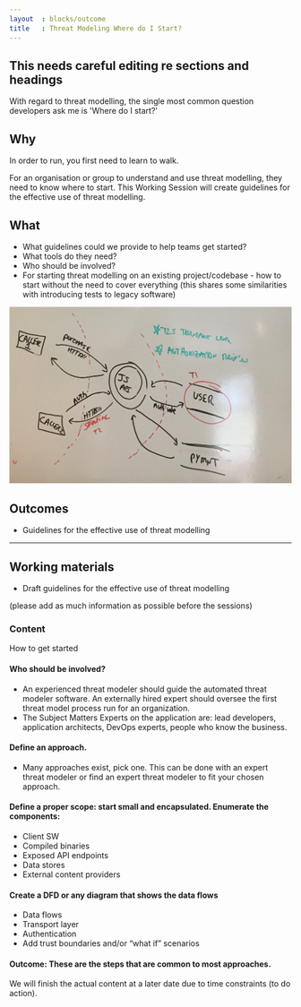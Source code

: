 ```yaml
---
layout  : blocks/outcome
title   : Threat Modeling Where do I Start?
---
```



## This needs careful editing re sections and headings

With regard to threat modelling, the single most common question developers ask me is 'Where do I start?'

## Why

In order to run, you first need to learn to walk. 

For an organisation or group to understand and use threat modelling, they need to know where to start. This Working Session will create guidelines for the effective use of threat modelling.

## What

- What guidelines could we provide to help teams get started?
- What tools do they need?
- Who should be involved? 
- For starting threat modelling on an existing project/codebase - how to start without the need to cover everything (this shares some similarities with introducing tests to legacy software)

![API model][1]
## Outcomes

- Guidelines for the effective use of threat modelling

--- 

## Working materials

- Draft guidelines for the effective use of threat modelling

(please add as much information as possible before the sessions)

### Content
How to get started

#### Who should be involved?
- An experienced threat modeler should guide the automated threat modeler software. An externally hired expert should oversee the first threat model process run for an organization.
- The Subject Matters Experts on the application are: lead developers, application architects, DevOps experts, people who know the business.

#### Define an approach. 
- Many approaches exist, pick one. This can be done with an expert threat modeler or find an expert threat modeler to fit your chosen approach.

#### Define a proper scope: start small and encapsulated. Enumerate the components:
- Client SW
- Compiled binaries
- Exposed API endpoints
- Data stores
- External content providers

#### Create a DFD or any diagram that shows the data flows
- Data flows
- Transport layer
- Authentication 
- Add trust boundaries and/or “what if” scenarios

 #### Outcome: These are the steps that are common to most approaches. 
We will finish the actual content at a later date due to time constraints (to do action).

[1]: /website/assets/img/blocks/API.png
